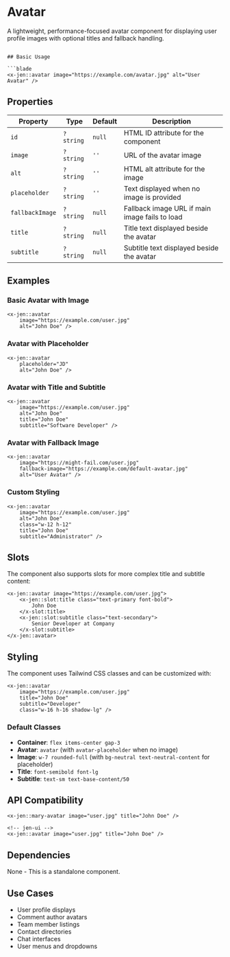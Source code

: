 # Avatar

A lightweight, performance-focused avatar component for displaying user profile images with optional titles and fallback handling.

```

## Basic Usage

```blade
<x-jen::avatar image="https://example.com/avatar.jpg" alt="User Avatar" />
```

## Properties

| Property        | Type      | Default | Description                                    |
| --------------- | --------- | ------- | ---------------------------------------------- |
| `id`            | `?string` | `null`  | HTML ID attribute for the component            |
| `image`         | `?string` | `''`    | URL of the avatar image                        |
| `alt`           | `?string` | `''`    | HTML alt attribute for the image               |
| `placeholder`   | `?string` | `''`    | Text displayed when no image is provided       |
| `fallbackImage` | `?string` | `null`  | Fallback image URL if main image fails to load |
| `title`         | `?string` | `null`  | Title text displayed beside the avatar         |
| `subtitle`      | `?string` | `null`  | Subtitle text displayed beside the avatar      |

## Examples

### Basic Avatar with Image

```blade
<x-jen::avatar
    image="https://example.com/user.jpg"
    alt="John Doe" />
```

### Avatar with Placeholder

```blade
<x-jen::avatar
    placeholder="JD"
    alt="John Doe" />
```

### Avatar with Title and Subtitle

```blade
<x-jen::avatar
    image="https://example.com/user.jpg"
    alt="John Doe"
    title="John Doe"
    subtitle="Software Developer" />
```

### Avatar with Fallback Image

```blade
<x-jen::avatar
    image="https://might-fail.com/user.jpg"
    fallback-image="https://example.com/default-avatar.jpg"
    alt="User Avatar" />
```

### Custom Styling

```blade
<x-jen::avatar
    image="https://example.com/user.jpg"
    alt="John Doe"
    class="w-12 h-12"
    title="John Doe"
    subtitle="Administrator" />
```

## Slots

The component also supports slots for more complex title and subtitle content:

```blade
<x-jen::avatar image="https://example.com/user.jpg">
    <x-jen::slot:title class="text-primary font-bold">
        John Doe
    </x-slot:title>
    <x-jen::slot:subtitle class="text-secondary">
        Senior Developer at Company
    </x-slot:subtitle>
</x-jen::avatar>
```

## Styling

The component uses Tailwind CSS classes and can be customized with:

```blade
<x-jen::avatar
    image="https://example.com/user.jpg"
    title="John Doe"
    subtitle="Developer"
    class="w-16 h-16 shadow-lg" />
```

### Default Classes

-   **Container**: `flex items-center gap-3`
-   **Avatar**: `avatar` (with `avatar-placeholder` when no image)
-   **Image**: `w-7 rounded-full` (with `bg-neutral text-neutral-content` for placeholder)
-   **Title**: `font-semibold font-lg`
-   **Subtitle**: `text-sm text-base-content/50`

## API Compatibility


```blade
<x-jen::mary-avatar image="user.jpg" title="John Doe" />

<!-- jen-ui -->
<x-jen::avatar image="user.jpg" title="John Doe" />
```

## Dependencies

None - This is a standalone component.

## Use Cases

-   User profile displays
-   Comment author avatars
-   Team member listings
-   Contact directories
-   Chat interfaces
-   User menus and dropdowns
